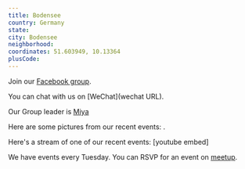 ```yaml
---
title: Bodensee
country: Germany
state: 
city: Bodensee
neighborhood: 
coordinates: 51.603949, 10.13364
plusCode:
---
```

Join our [Facebook group](https://www.facebook.com/groups/free.code.camp.bodensee).

You can chat with us on [WeChat](wechat URL).

Our Group leader is [Miya](freecodecamp.org/miya)

Here are some pictures from our recent events:
![]().

Here's a stream of one of our recent events:
[youtube embed]

We have events every Tuesday. You can RSVP for an event on [meetup](meetupurl).
